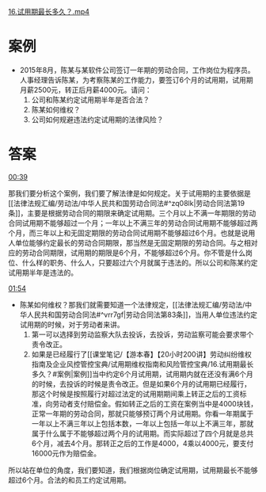 [16.试用期最长多久？.mp4](file:///E:%5C法律实务%5CA314【游本春】【20小时200讲】劳动纠纷维权指南及企业风控管控宝典（200讲劳动合同签订法律风险防范与合规管理）%5C16.试用期最长多久？.mp4)
# 案例
- 2015年8月，陈某与某软件公司签订一年期的劳动合同，工作岗位为程序员。人事经理告诉陈某，为考察陈某的工作能力，要签订6个月的试用期，试用期月薪2500元，转正后月薪4000元。请问：
	1. 公司和陈某约定试用期半年是否合法？
	2. 陈某如何维权？
	3. 公司如何规避违法约定试用期的法律风险？
# 答案
[00:39](file:///E:%5C法律实务%5CA314【游本春】【20小时200讲】劳动纠纷维权指南及企业风控管控宝典（200讲劳动合同签订法律风险防范与合规管理）%5C16.试用期最长多久？.mp4#t=00:39)

那我们要分析这个案例，我们要了解法律是如何规定。关于试用期的主要依据是[[法律法规汇编/劳动法/中华人民共和国劳动合同法#^zq08lk|劳动合同法第19条]]，主要是根据劳动合同的期限来确定试用期。三个月以上不满一年期限的劳动合同试用期不能够超过一个月；一年以上不满三年的劳动合同试用期不能够超过两个月，而三年以上和无固定期限的劳动合同试用期不能够超过6个月。也就是说用人单位能够约定最长的劳动合同期限，那当然是无固定期限的劳动合同。与之相对应的劳动合同期限，试用期的期限是6个月，不能够超过6个月。你不管是什么岗位、什么样的职务、什么人，只要超过六个月就属于违法的。所以公司和陈某约定试用期半年是违法的。

[01:54](file:///E:/%5C%E6%B3%95%E5%BE%8B%E5%AE%9E%E5%8A%A1%5CA314%E3%80%90%E6%B8%B8%E6%9C%AC%E6%98%A5%E3%80%91%E3%80%9020%E5%B0%8F%E6%97%B6200%E8%AE%B2%E3%80%91%E5%8A%B3%E5%8A%A8%E7%BA%A0%E7%BA%B7%E7%BB%B4%E6%9D%83%E6%8C%87%E5%8D%97%E5%8F%8A%E4%BC%81%E4%B8%9A%E9%A3%8E%E6%8E%A7%E7%AE%A1%E6%8E%A7%E5%AE%9D%E5%85%B8%EF%BC%88200%E8%AE%B2%E5%8A%B3%E5%8A%A8%E5%90%88%E5%90%8C%E7%AD%BE%E8%AE%A2%E6%B3%95%E5%BE%8B%E9%A3%8E%E9%99%A9%E9%98%B2%E8%8C%83%E4%B8%8E%E5%90%88%E8%A7%84%E7%AE%A1%E7%90%86%EF%BC%89%5C16.%E8%AF%95%E7%94%A8%E6%9C%9F%E6%9C%80%E9%95%BF%E5%A4%9A%E4%B9%85%EF%BC%9F.mp4#t=114.621045)

- 陈某如何维权？那我们就需要知道一个法律规定，[[法律法规汇编/劳动法/中华人民共和国劳动合同法#^vrr7gf|劳动合同法第83条]]，当用人单位违法约定试用期的时候，对于劳动者来讲。
	1. 第一可以选择到劳动监察大队去投诉，去投诉，劳动监察可能会要求带个责令改正。
	2. 如果是已经履行了[[课堂笔记/【游本春】【20小时200讲】劳动纠纷维权指南及企业风控管控宝典/试用期维权指南和风险管控宝典/16.试用期最长多久？#案例|案例]]当中约定6个月试用期，试用期内就在还没有满6个月的时候，去投诉的时候是责令改正。但是如果6个月的试用期已经履行，那这个时候是按照履行对超过法定的试用期期间乘上转正之后的工资标准，向劳动者支付赔偿金。假如转正之后的工资在案例当中是4000块钱，正常一年期的劳动合同，那就只能够预订两个月试用期。你看一年期属于一年以上不满三年以上包括本数，一年以上包括一年以上不满三年，那就属于什么属于不能够超过两个月的试用期。而实际超过了四个月就是总共6个月，减去4个月。那转正之后的工作是4000，4乘以4000元，要支付16000元作为赔偿金。

所以站在单位的角度，我们要知道，我们根据岗位确定试用期，试用期最长不能够超过6个月。合法的和员工约定试用期。